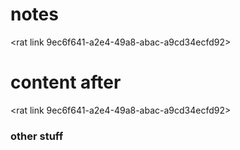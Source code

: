 # notes

<rat link 9ec6f641-a2e4-49a8-abac-a9cd34ecfd92>

# content after

<rat link 9ec6f641-a2e4-49a8-abac-a9cd34ecfd92>

### other stuff
